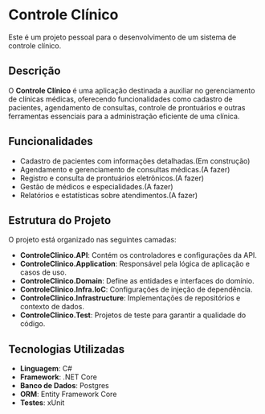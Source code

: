 # Controle Clínico

Este é um projeto pessoal para o desenvolvimento de um sistema de controle clínico.

## Descrição

O **Controle Clínico** é uma aplicação destinada a auxiliar no gerenciamento de clínicas médicas, oferecendo funcionalidades como cadastro de pacientes, agendamento de consultas, controle de prontuários e outras ferramentas essenciais para a administração eficiente de uma clínica.

## Funcionalidades

- Cadastro de pacientes com informações detalhadas.(Em construção)
- Agendamento e gerenciamento de consultas médicas.(A fazer)
- Registro e consulta de prontuários eletrônicos.(A fazer)
- Gestão de médicos e especialidades.(A fazer)
- Relatórios e estatísticas sobre atendimentos.(A fazer)

## Estrutura do Projeto

O projeto está organizado nas seguintes camadas:

- **ControleClinico.API**: Contém os controladores e configurações da API.
- **ControleClinico.Application**: Responsável pela lógica de aplicação e casos de uso.
- **ControleClinico.Domain**: Define as entidades e interfaces do domínio.
- **ControleClinico.Infra.IoC**: Configurações de injeção de dependência.
- **ControleClinico.Infrastructure**: Implementações de repositórios e contexto de dados.
- **ControleClinico.Test**: Projetos de teste para garantir a qualidade do código.

## Tecnologias Utilizadas

- **Linguagem**: C#
- **Framework**: .NET Core
- **Banco de Dados**: Postgres
- **ORM**: Entity Framework Core
- **Testes**: xUnit
